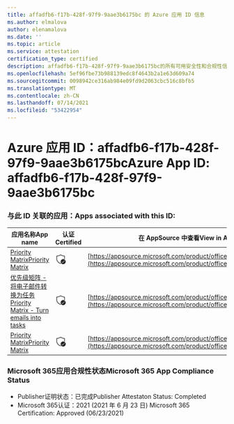```yaml
---
title: affadfb6-f17b-428f-97f9-9aae3b6175bc 的 Azure 应用 ID 信息
ms.author: elmalova
author: elenamalova
ms.date: ''
ms.topic: article
ms.service: attestation
certification_type: certified
description: affadfb6-f17b-428f-97f9-9aae3b6175bc的所有可用安全性和合规性信息。
ms.openlocfilehash: 5ef96fbe73b988139edc8f4643b2a1e63d609a74
ms.sourcegitcommit: 0098942ce316ab984e09fd9d2063cbc516c8bfb5
ms.translationtype: MT
ms.contentlocale: zh-CN
ms.lasthandoff: 07/14/2021
ms.locfileid: "53422954"
---
```

# <a name="azure-app-id-affadfb6-f17b-428f-97f9-9aae3b6175bc"></a><span data-ttu-id="7b43a-103">Azure 应用 ID：affadfb6-f17b-428f-97f9-9aae3b6175bc</span><span class="sxs-lookup"><span data-stu-id="7b43a-103">Azure App ID: affadfb6-f17b-428f-97f9-9aae3b6175bc</span></span>


### <a name="apps-associated-with-this-id"></a><span data-ttu-id="7b43a-104">与此 ID 关联的应用：</span><span class="sxs-lookup"><span data-stu-id="7b43a-104">Apps associated with this ID:</span></span>
| <span data-ttu-id="7b43a-105">**应用名称**</span><span class="sxs-lookup"><span data-stu-id="7b43a-105">**App name**</span></span> | <span data-ttu-id="7b43a-106">**认证**</span><span class="sxs-lookup"><span data-stu-id="7b43a-106">**Certified**</span></span> | <span data-ttu-id="7b43a-107">**在 AppSource 中查看**</span><span class="sxs-lookup"><span data-stu-id="7b43a-107">**View in AppSource**</span></span> |
|-|-|-|
| [<span data-ttu-id="7b43a-108">Priority Matrix</span><span class="sxs-lookup"><span data-stu-id="7b43a-108">Priority Matrix</span></span>](https://docs.microsoft.com/en-us/microsoft-365-app-certification/forward/WA104382005) | <img alt="Certified application badge" src="../media/certified-badge.png" height="25" width="25" /> | [https://appsource.microsoft.com/product/office/WA104382005](https://appsource.microsoft.com/product/office/WA104382005) |
| [<span data-ttu-id="7b43a-109">优先级矩阵 - 将电子邮件转换为任务</span><span class="sxs-lookup"><span data-stu-id="7b43a-109">Priority Matrix - Turn emails into tasks</span></span>](https://docs.microsoft.com/en-us/microsoft-365-app-certification/forward/WA104381735) | <img alt="Certified application badge" src="../media/certified-badge.png" height="25" width="25" /> | [https://appsource.microsoft.com/product/office/WA104381735](https://appsource.microsoft.com/product/office/WA104381735) |
| [<span data-ttu-id="7b43a-110">Priority Matrix</span><span class="sxs-lookup"><span data-stu-id="7b43a-110">Priority Matrix</span></span>](https://docs.microsoft.com/en-us/microsoft-365-app-certification/forward/appfluenceinc.m_pm_msft) | <img alt="Certified application badge" src="../media/certified-badge.png" height="25" width="25" /> | [https://appsource.microsoft.com/product/office/appfluenceinc.m_pm_msft](https://appsource.microsoft.com/product/office/appfluenceinc.m_pm_msft) |

### <a name="microsoft-365-app-compliance-status"></a><span data-ttu-id="7b43a-111">Microsoft 365应用合规性状态</span><span class="sxs-lookup"><span data-stu-id="7b43a-111">Microsoft 365 App Compliance Status</span></span>
- <span data-ttu-id="7b43a-112">Publisher证明状态：已完成</span><span class="sxs-lookup"><span data-stu-id="7b43a-112">Publisher Attestaton Status: Completed</span></span>
- <span data-ttu-id="7b43a-113">Microsoft 365认证：2021 (2021 年 6 月 23 日) </span><span class="sxs-lookup"><span data-stu-id="7b43a-113">Microsoft 365 Certification: Approved (06/23/2021)</span></span>
